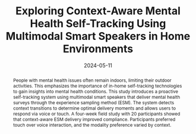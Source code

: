 ---
title: "Exploring Context-Aware Mental Health Self-Tracking Using Multimodal Smart Speakers in Home Environments"
authors: "Jieun Lim, Youngji Koh, Auk Kim, Uichin Lee"
journal: "Proceedings of the 2024 CHI Conference on Human Factors in Computing Systems (CHI '24)"
type: "Conference"
pages: "1–18"
date: "2024-05-11"
year: "2024"
doi: "https://doi.org/10.1145/3613904.3642834"
abstract: |
  People with mental health issues often remain indoors, limiting their outdoor activities. This emphasizes the importance of in-home self-tracking technologies to gain insights into mental health conditions. This study introduces a proactive self-tracking system using multimodal smart speakers that deliver mental health surveys through the experience sampling method (ESM). The system detects context transitions to determine optimal delivery moments and allows users to respond via voice or touch. A four-week field study with 20 participants showed that context-aware ESM delivery improved compliance. Participants preferred touch over voice interaction, and the modality preference varied by context.
paper: "/paper/CHI24Multimodal.pdf"
slide: ""
video: "https://www.youtube.com/watch?v=GqpiW3gaO4s"
---